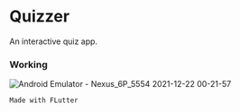 # Quizzer

An interactive quiz app.

### Working
![Android Emulator - Nexus_6P_5554 2021-12-22 00-21-57](https://user-images.githubusercontent.com/81910954/146983316-b5e762a6-c3d8-49c6-b74d-88d867953d2d.gif)

`Made with FLutter`
